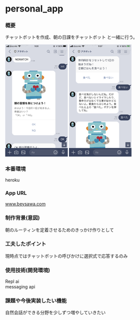 # personal_app

### 概要
 チャットボットを作成、朝の日課をチャットボット と一緒に行う。
 
<img src="https://github.com/sawabe32/personal_app/blob/master/IMG_FA083511A80A-1.jpeg" width=200>
<img src="https://github.com/sawabe32/personal_app/blob/master/IMG_96555568C35A-1.jpeg" width=200>  
 
### 本番環境
 heroku

### App URL
 www.beysawa.com
 
### 制作背景(意図)
 朝のルーティンを定着させるためのきっかけ作りとして
 
### 工夫したポイント
 現時点ではチャットボットの呼びかけに選択式で応答するのみ
 
### 使用技術(開発環境)
 Repl ai  
 messaging api  

### 課題や今後実装したい機能
 自然会話ができる分野を少しずつ増やしていきたい
